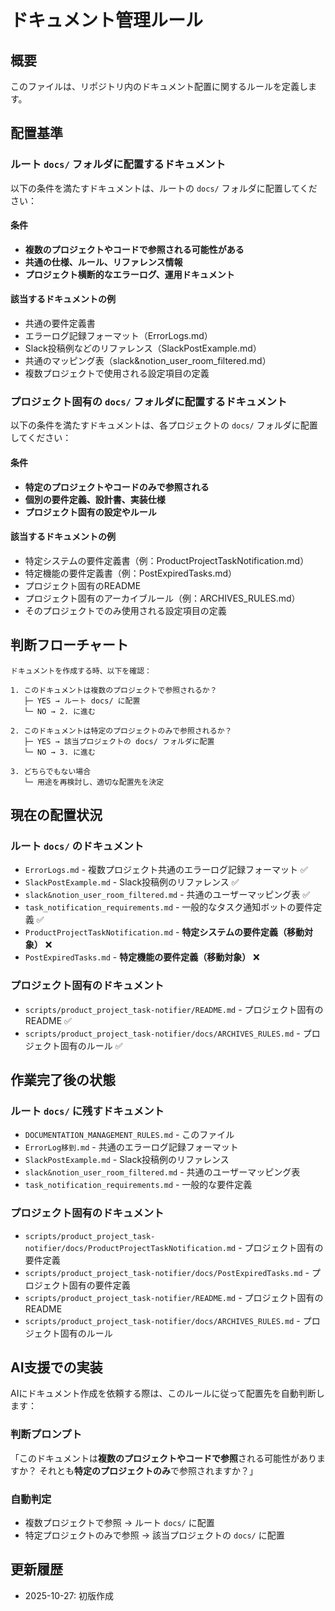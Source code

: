# ドキュメント管理ルール

## 概要
このファイルは、リポジトリ内のドキュメント配置に関するルールを定義します。

## 配置基準

### ルート `docs/` フォルダに配置するドキュメント
以下の条件を満たすドキュメントは、ルートの `docs/` フォルダに配置してください：

#### 条件
- **複数のプロジェクトやコードで参照される可能性がある**
- **共通の仕様、ルール、リファレンス情報**
- **プロジェクト横断的なエラーログ、運用ドキュメント**

#### 該当するドキュメントの例
- 共通の要件定義書
- エラーログ記録フォーマット（ErrorLogs.md）
- Slack投稿例などのリファレンス（SlackPostExample.md）
- 共通のマッピング表（slack&notion_user_room_filtered.md）
- 複数プロジェクトで使用される設定項目の定義

### プロジェクト固有の `docs/` フォルダに配置するドキュメント
以下の条件を満たすドキュメントは、各プロジェクトの `docs/` フォルダに配置してください：

#### 条件
- **特定のプロジェクトやコードのみで参照される**
- **個別の要件定義、設計書、実装仕様**
- **プロジェクト固有の設定やルール**

#### 該当するドキュメントの例
- 特定システムの要件定義書（例：ProductProjectTaskNotification.md）
- 特定機能の要件定義書（例：PostExpiredTasks.md）
- プロジェクト固有のREADME
- プロジェクト固有のアーカイブルール（例：ARCHIVES_RULES.md）
- そのプロジェクトでのみ使用される設定項目の定義

## 判断フローチャート

```
ドキュメントを作成する時、以下を確認：

1. このドキュメントは複数のプロジェクトで参照されるか？
   ├─ YES → ルート docs/ に配置
   └─ NO → 2. に進む

2. このドキュメントは特定のプロジェクトのみで参照されるか？
   ├─ YES → 該当プロジェクトの docs/ フォルダに配置
   └─ NO → 3. に進む

3. どちらでもない場合
   └─ 用途を再検討し、適切な配置先を決定
```

## 現在の配置状況

### ルート `docs/` のドキュメント
- `ErrorLogs.md` - 複数プロジェクト共通のエラーログ記録フォーマット ✅
- `SlackPostExample.md` - Slack投稿例のリファレンス ✅
- `slack&notion_user_room_filtered.md` - 共通のユーザーマッピング表 ✅
- `task_notification_requirements.md` - 一般的なタスク通知ボットの要件定義 ✅
- `ProductProjectTaskNotification.md` - **特定システムの要件定義（移動対象）** ❌
- `PostExpiredTasks.md` - **特定機能の要件定義（移動対象）** ❌

### プロジェクト固有のドキュメント
- `scripts/product_project_task-notifier/README.md` - プロジェクト固有のREADME ✅
- `scripts/product_project_task-notifier/docs/ARCHIVES_RULES.md` - プロジェクト固有のルール ✅

## 作業完了後の状態

### ルート `docs/` に残すドキュメント
- `DOCUMENTATION_MANAGEMENT_RULES.md` - このファイル
- `ErrorLog移到.md` - 共通のエラーログ記録フォーマット
- `SlackPostExample.md` - Slack投稿例のリファレンス
- `slack&notion_user_room_filtered.md` - 共通のユーザーマッピング表
- `task_notification_requirements.md` - 一般的な要件定義

### プロジェクト固有のドキュメント
- `scripts/product_project_task-notifier/docs/ProductProjectTaskNotification.md` - プロジェクト固有の要件定義
- `scripts/product_project_task-notifier/docs/PostExpiredTasks.md` - プロジェクト固有の要件定義
- `scripts/product_project_task-notifier/README.md` - プロジェクト固有のREADME
- `scripts/product_project_task-notifier/docs/ARCHIVES_RULES.md` - プロジェクト固有のルール

## AI支援での実装

AIにドキュメント作成を依頼する際は、このルールに従って配置先を自動判断します：

### 判断プロンプト
「このドキュメントは**複数のプロジェクトやコードで参照**される可能性がありますか？
 それとも**特定のプロジェクトのみ**で参照されますか？」

### 自動判定
- 複数プロジェクトで参照 → ルート `docs/` に配置
- 特定プロジェクトのみで参照 → 該当プロジェクトの `docs/` に配置

## 更新履歴
- 2025-10-27: 初版作成
